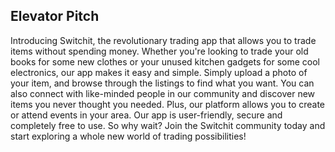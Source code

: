 ## Elevator Pitch

Introducing Switchit, the revolutionary trading app that allows you to trade items without spending money. Whether you're looking to trade your old books for some new clothes or your unused kitchen gadgets for some cool electronics, our app makes it easy and simple. Simply upload a photo of your item, and browse through the listings to find what you want. You can also connect with like-minded people in our community and discover new items you never thought you needed. Plus, our platform allows you to create or attend events in your area. Our app is user-friendly, secure and completely free to use. So why wait? Join the Switchit community today and start exploring a whole new world of trading possibilities!
